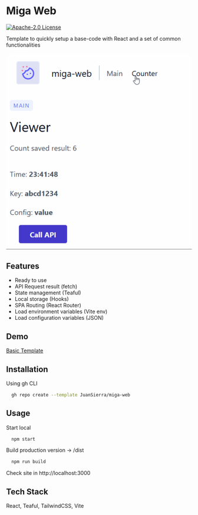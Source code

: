 # Miga Web

[![Apache-2.0 License](https://img.shields.io/badge/License-Apache-2.svg)](https://choosealicense.com/licenses/apache-2.0/)

Template to quickly setup a base-code with React and a set of common functionalities

![Template Screenshot](migaweb-screenshot.gif)

## Features

- Ready to use
- API Request result (fetch)
- State management (Teaful)
- Local storage (Hooks)
- SPA Routing (React Router)
- Load environment variables (Vite env)
- Load configuration variables (JSON)

## Demo

[Basic Template](https://wondrous-starship-d64a29.netlify.app/)


## Installation

Using gh CLI

```bash
  gh repo create --template JuanSierra/miga-web
```

## Usage

Start local
```bash
  npm start
```

Build production version -> /dist
```bash
  npm run build
```

Check site in http://localhost:3000

## Tech Stack

React, Teaful, TailwindCSS, Vite